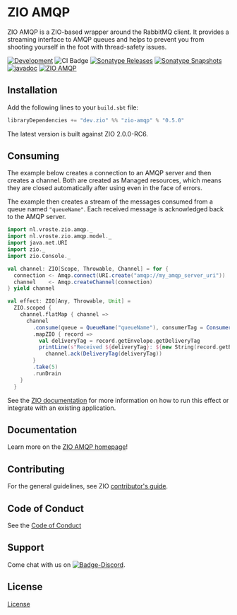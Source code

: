 [//]: # (This file was autogenerated using `zio-sbt-website` plugin via `sbt generateReadme` command.)
[//]: # (So please do not edit it manually. Instead, change "docs/index.md" file or sbt setting keys)
[//]: # (e.g. "readmeDocumentation" and "readmeSupport".)

# ZIO AMQP

ZIO AMQP is a ZIO-based wrapper around the RabbitMQ client. It provides a streaming interface to AMQP queues and helps to prevent you from shooting yourself in the foot with thread-safety issues. 

[![Development](https://img.shields.io/badge/Project%20Stage-Development-green.svg)](https://github.com/zio/zio/wiki/Project-Stages) ![CI Badge](https://github.com/zio/zio-amqp/workflows/CI/badge.svg) [![Sonatype Releases](https://img.shields.io/nexus/r/https/oss.sonatype.org/dev.zio/zio-amqp_2.13.svg?label=Sonatype%20Release)](https://oss.sonatype.org/content/repositories/releases/dev/zio/zio-amqp_2.13/) [![Sonatype Snapshots](https://img.shields.io/nexus/s/https/oss.sonatype.org/dev.zio/zio-amqp_2.13.svg?label=Sonatype%20Snapshot)](https://oss.sonatype.org/content/repositories/snapshots/dev/zio/zio-amqp_2.13/) [![javadoc](https://javadoc.io/badge2/dev.zio/zio-amqp-docs_2.13/javadoc.svg)](https://javadoc.io/doc/dev.zio/zio-amqp-docs_2.13) [![ZIO AMQP](https://img.shields.io/github/stars/zio/zio-amqp?style=social)](https://github.com/zio/zio-amqp)

## Installation

Add the following lines to your `build.sbt` file:

```scala
libraryDependencies += "dev.zio" %% "zio-amqp" % "0.5.0"
```

The latest version is built against ZIO 2.0.0-RC6.

## Consuming

The example below creates a connection to an AMQP server and then creates a channel. Both are created as Managed resources, which means they are closed automatically after using even in the face of errors.

The example then creates a stream of the messages consumed from a queue named `"queueName"`. Each received message is acknowledged back to the AMQP server.

```scala
import nl.vroste.zio.amqp._
import nl.vroste.zio.amqp.model._
import java.net.URI
import zio._
import zio.Console._

val channel: ZIO[Scope, Throwable, Channel] = for {
  connection <- Amqp.connect(URI.create("amqp://my_amqp_server_uri"))
  channel    <- Amqp.createChannel(connection)
} yield channel

val effect: ZIO[Any, Throwable, Unit] =
  ZIO.scoped {
    channel.flatMap { channel =>
      channel
        .consume(queue = QueueName("queueName"), consumerTag = ConsumerTag("test"))
        .mapZIO { record =>
          val deliveryTag = record.getEnvelope.getDeliveryTag
          printLine(s"Received ${deliveryTag}: ${new String(record.getBody)}") *>
            channel.ack(DeliveryTag(deliveryTag))
        }
        .take(5)
        .runDrain
    }
  }
```

See the [ZIO documentation](https://zio.dev/docs/overview/overview_running_effects#defaultruntime) for more information on how to run this effect or integrate with an existing application.

## Documentation

Learn more on the [ZIO AMQP homepage](https://zio.dev/zio-amqp)!

## Contributing

For the general guidelines, see ZIO [contributor's guide](https://zio.dev/contributor-guidelines).

## Code of Conduct

See the [Code of Conduct](https://zio.dev/code-of-conduct)

## Support

Come chat with us on [![Badge-Discord]][Link-Discord].

[Badge-Discord]: https://img.shields.io/discord/629491597070827530?logo=discord "chat on discord"
[Link-Discord]: https://discord.gg/2ccFBr4 "Discord"

## License

[License](LICENSE)
